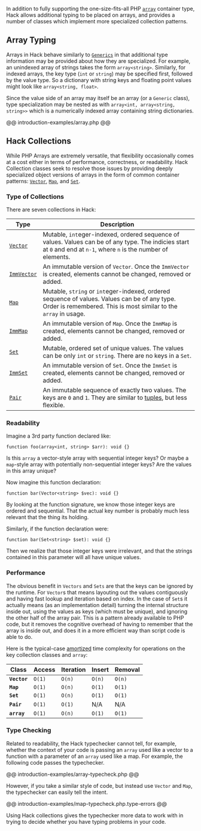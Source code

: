 In addition to fully supporting the one-size-fits-all PHP [`array`](http://php.net/types.array) container type, Hack allows additional typing to be placed on arrays, and provides a number of classes which implement more specialized collection patterns.

## Array Typing

Arrays in Hack behave similarly to [`Generics`](/hack/generics/) in that additional type information may be provided about how they are specialized.  For example, an unindexed array of strings takes the form `array<string>`.  Similarly, for indexed arrays, the key type (`int` or `string`) may be specified first, followed by the value type.  So a dictionary with string keys and floating point values might look like `array<string, float>`.

Since the value side of an array may itself be an array (or a `Generic` class), type specialization may be nested as with `array<int, array<string, string>>` which is a numerically indexed array containing string dictionaries.

@@ introduction-examples/array.php @@

## Hack Collections

While PHP Arrays are extremely versatile, that flexibility occasionally comes at a cost either in terms of performance, correctness, or readability.  Hack Collection classes seek to resolve those issues by providing deeply specialized object versions of arrays in the form of common container patterns: [`Vector`](/hack/reference/class/Vector/), [`Map`](/hack/reference/class/Map/), and [`Set`](/hack/reference/class/Set/).

### Type of Collections

There are seven collections in Hack:

Type | Description
-----|------------
[`Vector`](/hack/reference/class/Vector/) | Mutable, `int`eger-indexed, ordered sequence of values. Values can be of any type. The indicies start at `0` and end at `n-1`, where `n` is the number of elements.
[`ImmVector`](/hack/reference/class/ImmVector/) | An immutable version of `Vector`. Once the `ImmVector` is created, elements cannot be changed, removed or added.
[`Map`](/hack/reference/class/Map/) | Mutable, `string` or `int`eger-indexed, ordered sequence of values. Values can be of any type. Order is remembered. This is most similar to the `array` in usage.
[`ImmMap`](/hack/reference/class/ImmMap/) | An immutable version of `Map`. Once the `ImmMap` is created, elements cannot be changed, removed or added.
[`Set`](/hack/reference/class/Set/) | Mutable, ordered set of unique values. The values can be only `int` or `string`. There are no keys in a `Set`.
[`ImmSet`](/hack/reference/class/ImmSet/) | An immutable version of `Set`. Once the `ImmSet` is created, elements cannot be changed, removed or added.
[`Pair`](/hack/reference/class/Pair/) | An immutable sequence of exactly two values. The keys are `0` and `1`. They are similar to [tuples](../types/type-system.md), but less flexible.

### Readability

Imagine a 3rd party function declared like:

`function foo(array<int, string> $arr): void {}`

Is this `array` a vector-style array with sequential integer keys? Or maybe a `map`-style array with potentially non-sequential integer keys? Are the values in this array unique?

Now imagine this function declaration:

`function bar(Vector<string> $vec): void {}`

By looking at the function signature, we know those integer keys are ordered and sequential.  That the actual key number is probably much less relevant that the thing its holding.

Similarly, if the function declaration were:

`function bar(Set<string> $set): void {}`

Then we realize that those integer keys were irrelevant, and that the strings contained in this parameter will all have unique values.

### Performance

The obvious benefit in `Vectors` and `Sets` are that the keys can be ignored by the runtime.  For `Vector`s that means layouting out the values contiguously and having fast lookup and iteration based on index.  In the case of `Set`s it actually means (as an implementation detail) turning the internal structure inside out, using the values as keys (which must be unique), and ignoring the other half of the array pair.  This is a pattern already available to PHP code, but it removes the cognitive overhead of having to remember that the array is inside out, and does it in a more efficient way than script code is able to do.

Here is the typical-case [amortized](https://en.wikipedia.org/wiki/Amortized_analysis) time complexity for operations on the key collection classes and `array`:

Class | Access | Iteration | Insert | Removal
------|--------|-----------|--------|--------
**`Vector`** | `O(1)` | `O(n)` | `O(n)` | `O(n)`
**`Map`** | `O(1)` | `O(n)` | `O(1)` | `O(1)`
**`Set`** | `O(1)` | `O(n)` | `O(1)` | `O(1)`
**`Pair`** | `O(1)` | `O(1)` | N/A | N/A
**`array`** | `O(1)` | `O(n)` | `O(1)` | `O(1)`


### Type Checking

Related to readability, the Hack typechecker cannot tell, for example, whether the context of your code is passing an `array` used like a vector to a function with a parameter of an `array` used like a map. For example, the following code passes the typechecker.

@@ introduction-examples/array-typecheck.php @@

However, if you take a similar style of code, but instead use `Vector` and `Map`, the typechecker can easily tell the intent.

@@ introduction-examples/map-typecheck.php.type-errors @@

Using Hack collections gives the typechecker more data to work with in trying to decide whether you have typing problems in your code.
